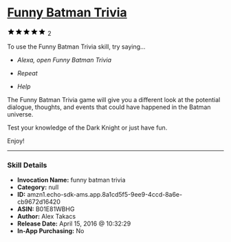 # [Funny Batman Trivia](http://alexa.amazon.com/#skills/amzn1.echo-sdk-ams.app.8a1cd5f5-9ee9-4ccd-8a6e-cb9672d16420)
![5 stars](../../images/ic_star_black_18dp_1x.png)![5 stars](../../images/ic_star_black_18dp_1x.png)![5 stars](../../images/ic_star_black_18dp_1x.png)![5 stars](../../images/ic_star_black_18dp_1x.png)![5 stars](../../images/ic_star_black_18dp_1x.png) 2

To use the Funny Batman Trivia skill, try saying...

* *Alexa, open Funny Batman Trivia*

* *Repeat*

* *Help*

The Funny Batman Trivia game will give you a different look at the potential dialogue, thoughts, and events that could have happened in the Batman universe. 

Test your knowledge of the Dark Knight or just have fun.

 Enjoy!

***

### Skill Details

* **Invocation Name:** funny batman trivia
* **Category:** null
* **ID:** amzn1.echo-sdk-ams.app.8a1cd5f5-9ee9-4ccd-8a6e-cb9672d16420
* **ASIN:** B01E81WBHG
* **Author:** Alex Takacs
* **Release Date:** April 15, 2016 @ 10:32:29
* **In-App Purchasing:** No
